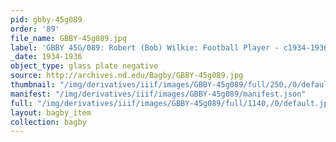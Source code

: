 ```yaml
---
pid: gbby-45g089
order: '89'
file_name: GBBY-45g089.jpg
label: 'GBBY 45G/089: Robert (Bob) Wilkie: Football Player - c1934-1936'
_date: 1934-1936
object_type: glass plate negative
source: http://archives.nd.edu/Bagby/GBBY-45g089.jpg
thumbnail: "/img/derivatives/iiif/images/GBBY-45g089/full/250,/0/default.jpg"
manifest: "/img/derivatives/iiif/images/GBBY-45g089/manifest.json"
full: "/img/derivatives/iiif/images/GBBY-45g089/full/1140,/0/default.jpg"
layout: bagby_item
collection: bagby
---
```

